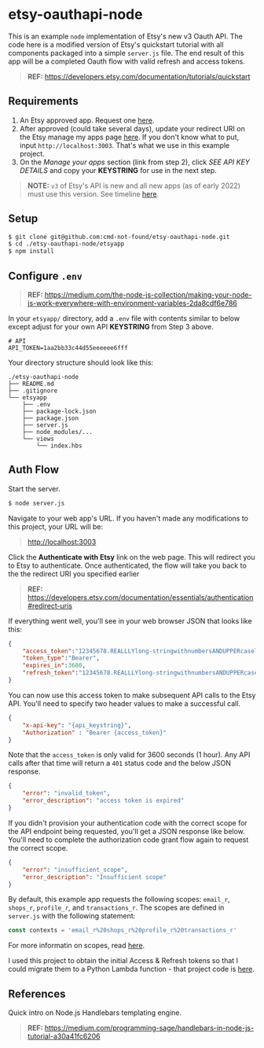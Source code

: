 # etsy-oauthapi-node

This is an example `node` implementation of Etsy's new v3 Oauth API. The code here is a modified version of Etsy's quickstart tutorial with all components packaged into a simple `server.js` file. The end result of this app will be a completed Oauth flow with valid refresh and access tokens.

> **REF:** <https://developers.etsy.com/documentation/tutorials/quickstart>

## Requirements
1. An Etsy approved app. Request one [here](https://www.etsy.com/developers/register).
2. After approved (could take several days), update your redirect URI on the Etsy manage my apps page [here](https://www.etsy.com/developers/your-apps). If you don't know what to put, input `http://localhost:3003`. That's what we use in this example project.
3. On the _Manage your apps_ section (link from step 2), click _SEE API KEY DETAILS_ and copy your **KEYSTRING** for use in the next step.

> **NOTE:** `v3` of Etsy's API is new and all new apps (as of early 2022) must use this version. See timeline [here](https://developers.etsy.com/documentation/migration/index/#launch-stages).

## Setup

```sh
$ git clone git@github.com:cmd-not-found/etsy-oauthapi-node.git
$ cd ./etsy-oauthapi-node/etsyapp
$ npm install
```

## Configure `.env`

> **REF:** <https://medium.com/the-node-js-collection/making-your-node-js-work-everywhere-with-environment-variables-2da8cdf6e786>

In your `etsyapp/` directory, add a `.env` file with contents similar to below except adjust for your own API **KEYSTRING** from Step 3 above.

```
# API
API_TOKEN=1aa2bb33c44d55eeeeee6fff
```

Your directory structure should look like this:

```
./etsy-oauthapi-node
├── README.md
├── .gitignore
└── etsyapp
    ├── .env
    ├── package-lock.json
    ├── package.json
    ├── server.js
    ├── node_modules/...
    └── views
        └── index.hbs
```

## Auth Flow

Start the server.

```sh
$ node server.js
```

Navigate to your web app's URL. If you haven't made any modifications to this project, your URL will be:

> <http://localhost:3003>

Click the **Authenticate with Etsy** link on the web page. This will redirect you to Etsy to authenticate. Once authenticated, the flow will take you back to the the redirect URI you specified earlier 

> **REF:** <https://developers.etsy.com/documentation/essentials/authentication#redirect-uris>

If everything went well, you'll see in your web browser JSON that looks like this:

```json
{
    "access_token":"12345678.REALLLYlong-stringwithnumbersANDUPPERcaseletters_andsomeunder_scores_0324B1a",
    "token_type":"Bearer",
    "expires_in":3600,
    "refresh_token":"12345678.REALLLYlong-stringwithnumbersANDUPPERcaseletters_andsomeunder_scores_0324B1a"
}
```

You can now use this access token to make subsequent API calls to the Etsy API. You'll need to specify two header values to make a successful call.

```json
{
    "x-api-key": "{api_keystring}",
    "Authorization" : "Bearer {access_token}"
}
```

Note that the `access_token` is only valid for 3600 seconds (1 hour). Any API calls after that time will return a `401` status code and the below JSON response.

```json
{
    "error": "invalid_token",
    "error_description": "access token is expired"
}
```

If you didn't provision your authentication code with the correct scope for the API endpoint being requested, you'll get a JSON response like below. You'll need to complete the authorization code grant flow again to request the correct scope.

```json
{
    "error": "insufficient_scope",
    "error_description": "Insufficient scope"
}
```

By default, this example app requests the following scopes: `email_r`, `shops_r`, `profile_r`, and `transactions_r`. The scopes are defined in `server.js` with the following statement:

```javascript
const contexts = 'email_r%20shops_r%20profile_r%20transactions_r'
```

For more informatin on scopes, read [here](https://developers.etsy.com/documentation/essentials/authentication#scopes). 

I used this project to obtain the initial Access & Refresh tokens so that I could migrate them to a Python Lambda function - that project code is [here](https://github.com/cmd-not-found/etsy-polling-lambda).

## References

Quick intro on Node.js Handlebars templating engine.

> **REF:** <https://medium.com/programming-sage/handlebars-in-node-js-tutorial-a30a41fc6206>
